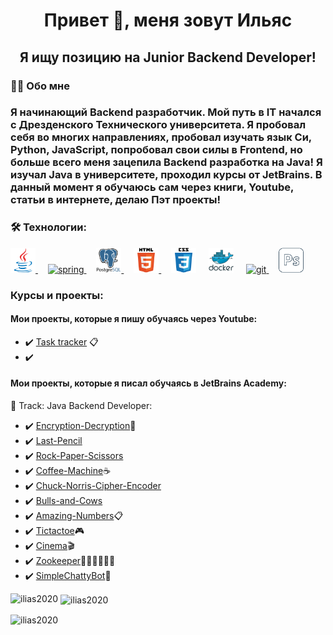 <h1 align="center">Привет 👋, меня зовут Ильяс</h1>
<h2 align="center">Я ищу позицию на Junior Backend Developer!</h2>
<h3 align="left">👩‍💻  Обо мне</h3>
<h3 align="left">Я начинающий Backend разработчик. Мой путь в IT начался с Дрезденского Технического университета. Я пробовал себя во многих направлениях, пробовал изучать язык Си, Python, JavaScript, попробовал свои силы в Frontend, но больше всего меня зацепила Backend разработка на Java! Я изучал Java в университете, проходил курсы от JetBrains. В данный момент я обучаюсь сам через книги, Youtube, статьи в интернете, делаю Пэт проекты!</h3>

<h3 align="left">🛠 Технологии:</h3>
<p align="left"> 
<a href="https://www.java.com" target="_blank" rel="noreferrer"> <img src="https://raw.githubusercontent.com/devicons/devicon/master/icons/java/java-original.svg" alt="java" width="40" height="40"/> </a>
<img width="12" />
  <a href="https://spring.io/" target="_blank" rel="noreferrer"> <img src="https://www.vectorlogo.zone/logos/springio/springio-icon.svg" alt="spring" width="40" height="40"/> </a>
<img width="12" />
  <a href="https://www.postgresql.org" target="_blank" rel="noreferrer"> <img src="https://raw.githubusercontent.com/devicons/devicon/master/icons/postgresql/postgresql-original-wordmark.svg" alt="postgresql" width="40" height="40"/> </a>  
<img width="12" />
  <a href="https://www.w3.org/html/" target="_blank" rel="noreferrer"> <img src="https://raw.githubusercontent.com/devicons/devicon/master/icons/html5/html5-original-wordmark.svg" alt="html5" width="40" height="40"/> </a>
<img width="12" />
  <a href="https://www.w3schools.com/css/" target="_blank" rel="noreferrer"> <img src="https://raw.githubusercontent.com/devicons/devicon/master/icons/css3/css3-original-wordmark.svg" alt="css3" width="40" height="40"/></a> 
  <img width="12" />
  <a href="https://www.docker.com/" target="_blank" rel="noreferrer"> <img src="https://raw.githubusercontent.com/devicons/devicon/master/icons/docker/docker-original-wordmark.svg" alt="docker" width="40" height="40"/></a> 
  <img width="12" />
  <a href="https://git-scm.com/" target="_blank" rel="noreferrer"> <img src="https://www.vectorlogo.zone/logos/git-scm/git-scm-icon.svg" alt="git" width="40" height="40"/> </a>
<img width="12" />
  <a href="https://www.photoshop.com/en" target="_blank" rel="noreferrer"> <img src="https://raw.githubusercontent.com/devicons/devicon/master/icons/photoshop/photoshop-line.svg" alt="photoshop" width="40" height="40"/> </a> 
</p>



### Курсы и проекты:

#### Мои проекты, которые я пишу обучаясь через Youtube:

  - :heavy_check_mark: [Task tracker](https://github.com/Ilias2020/ilias-task-tracker-api) 📋
  - :heavy_check_mark: []()
    
 #### Мои проекты, которые я писал обучаясь в JetBrains Academy:
 
:large_blue_diamond: Track: Java Backend Developer:
   
  - :heavy_check_mark: [Encryption-Decryption](https://github.com/Ilias2020/Jetbrains_Developer_Medium_Encryption-Decryption)📁
  - :heavy_check_mark: [Last-Pencil](https://github.com/Ilias2020/Jetbrains_Developer_Easy_Last-Pencil)
  - :heavy_check_mark: [Rock-Paper-Scissors](https://github.com/Ilias2020/Jetbrains_Beginners_Hard_Rock-Paper-Scissors)
  - :heavy_check_mark: [Coffee-Machine](https://github.com/Ilias2020/Jetbrains_Beginners_Hard_Coffee-Machine)☕️
  - :heavy_check_mark: [Chuck-Norris-Cipher-Encoder](https://github.com/Ilias2020/Jetbrains_Beginners_Hard_Chuck-Norris-Cipher-Encoder)
  - :heavy_check_mark: [Bulls-and-Cows](https://github.com/Ilias2020/Jetbrains_Beginners_Hard_Bulls-and-Cows_)
  - :heavy_check_mark: [Amazing-Numbers](https://github.com/Ilias2020/Jetbrains_Beginners_Hard_Amazing-Numbers_)📋
  - :heavy_check_mark: [Tictactoe](https://github.com/Ilias2020/Jetbrains_Beginners_Medium_Tictactoe)🎮
  - :heavy_check_mark: [Cinema](https://github.com/Ilias2020/Jetbrains_Beginners_Medium_Cinema)🎬
  - :heavy_check_mark: [Zookeeper](https://github.com/Ilias2020/Jetbrains_Beginners_Easy_Zookeeper)🐫🦁🦌🦢🦇🐰
  - :heavy_check_mark: [SimpleChattyBot](https://github.com/Ilias2020/Jetbrains_Beginners_Easy_SimpleChattyBot)🤖

<p><img align="left" src="https://github-readme-stats.vercel.app/api/top-langs?username=ilias2020&show_icons=true&locale=en&layout=compact" alt="ilias2020" /></p>

<p>&nbsp;<img align="center" src="https://github-readme-stats.vercel.app/api?username=ilias2020&show_icons=true&locale=en" alt="ilias2020" /></p>

<p><img align="center" src="https://github-readme-streak-stats.herokuapp.com/?user=ilias2020&" alt="ilias2020" /></p>

